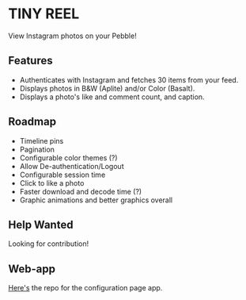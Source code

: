 TINY REEL
============
View Instagram photos on your Pebble!

## Features
- Authenticates with Instagram and fetches 30 items from your feed.
- Displays photos in B&W (Aplite) and/or Color (Basalt).
- Displays a photo's like and comment count, and caption.

## Roadmap
- Timeline pins
- Pagination
- Configurable color themes (?)
- Allow De-authentication/Logout
- Configurable session time
- Click to like a photo
- Faster download and decode time (?)
- Graphic animations and better graphics overall

## Help Wanted
Looking for contribution!

## Web-app
[Here's](http://github.com/jamesgrayillustration/tinyreel_config) the repo for the configuration page app.
